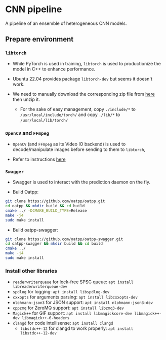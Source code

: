 # CNN pipeline

A pipeline of an ensemble of heterogeneous CNN models.

## Prepare environment

### `libtorch`

- While PyTorch is used in training, `libtorch` is used to productionize the
  model in C++ to enhance performance.

- Ubuntu 22.04 provides package `libtorch-dev` but seems it doesn't work.

- We need to manually download the corresponding zip file from
  [here](https://pytorch.org/get-started/locally/) then unzip it.
  - For the sake of easy management, copy `./include/*` to
    `/usr/local/include/torch/` and copy `./lib/*` to `/usr/local/lib/torch/`

### `OpenCV` and `FFmpeg`

- `OpenCV` (and `FFmpeg` as its Video IO backend) is used to decode/manipulate
  images before sending to them to `libtorch`,

- Refer to instructions
  [here](https://github.com/alex-lt-kong/the-nitty-gritty/tree/main/c-cpp/cpp/06_poc/05_cudacodec-vs-ffmpeg)

### `Swagger`

- Swagger is used to interact with the prediction daemon on the fly.

- Build Oatpp:

```Bash
git clone https://github.com/oatpp/oatpp.git
cd oatpp && mkdir build && cd build
cmake ../ -DCMAKE_BUILD_TYPE=Release
make -j4
sudo make install
```

- Build oatpp-swagger:

```Bash
git clone https://github.com/oatpp/oatpp-swagger.git
cd oatpp-swagger && mkdir build && cd build
cmake ../
make -j4
sudo make install
```

### Install other libraries

- `readerwriterqueue` for lock-free SPSC queue: `apt install libreaderwriterqueue-dev`
- `spdlog` for logging: `apt install libspdlog-dev`
- `cxxopts` for arguments parsing: `apt install libcxxopts-dev`
- `nlohmann-json3` for JSON support: `apt install nlohmann-json3-dev`
- `cppzmq` for ZeroMQ support: `apt install libzmq3-dev`
- `Magick++` for GIF support: `apt install libmagickcore-dev libmagick++-dev libmagick++-6-headers`
- `clangd` for code intellisense: `apt install clangd`
  - `libstdc++-12` for clangd to work properly: `apt install libstdc++-12-dev`
